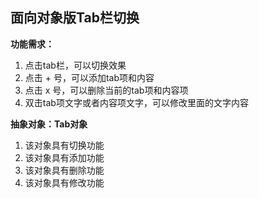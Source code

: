 ## 面向对象版Tab栏切换

**功能需求：**

1. 点击tab栏，可以切换效果
2. 点击 + 号，可以添加tab项和内容
3. 点击 x 号，可以删除当前的tab项和内容项
4. 双击tab项文字或者内容项文字，可以修改里面的文字内容

**抽象对象：Tab对象**

1. 该对象具有切换功能
2. 该对象具有添加功能
3. 该对象具有删除功能
4. 该对象具有修改功能